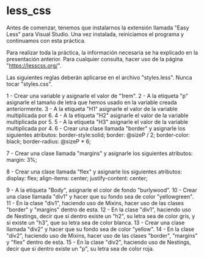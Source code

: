 # less_css

Antes de comenzar, tenemos que instalarnos la extensión llamada "Easy Less" para Visual Studio. Una vez instalada, reiniciamos el programa
y continuamos con esta práctica.

Para realizar toda la práctica, la información necesaria se ha explicado en la presentación anterior.
Para cualquier consulta, hacer uso de la página "https://lesscss.org/".

Las siguientes reglas deberán aplicarse en el archivo "styles.less". Nunca tocar "styles.css".

1 - Crear una variable y asignarle el valor de "1rem".
2 - A la etiqueta "p" asignarle el tamaño de letra que hemos usado en la variable creada anteriormente.
3 - A la etiqueta "H1" asignarle el valor de la variable multiplicada por 6. 
4 - A la etiqueta "H2" asignarle el valor de la variable multiplicada por 5. 
5 - A la etiqueta "H3" asignarle el valor de la variable multiplicada por 4. 
6 - Crear una clase llamada "border" y asignarle los siguientes atributos:
    border-style:solid;
    border: @sizeP / 2;
    border-color: black;
    border-radius: @sizeP * 6;

7 - Crear una clase llamada "margins" y asignarle los siguientes atributos:
    margin: 3%;

8 - Crear una clase llamada "flex" y asignarle los siguientes atributos:
    display: flex;
    align-items: center;
    justify-content: center;

9 - A la etiqueta "Body", asignarle el color de fondo "burlywood".
10 - Crear una clase llamada "div1" y hacer que su fondo sea de color "yellowgreen".
11 - En la clase "div1", haciendo uso de Mixins, hacer uso de las clases "border" y "margins" dentro de esta.
12 - En la clase "div1", haciendo uso de Nestings, decir que si dentro existe un "h2", su letra sea de color gris, y si existe un "h3", que su letra sea de color blanca.
13 - Crear una clase llamada "div2" y hacer que su fondo sea de color "yellow".
14 - En la clase "div2", haciendo uso de Mixins, hacer uso de las clases "border", "margins" y "flex" dentro de esta.
15 - En la clase "div2", haciendo uso de Nestings, decir que si dentro existe un "p", su letra sea de color roja.